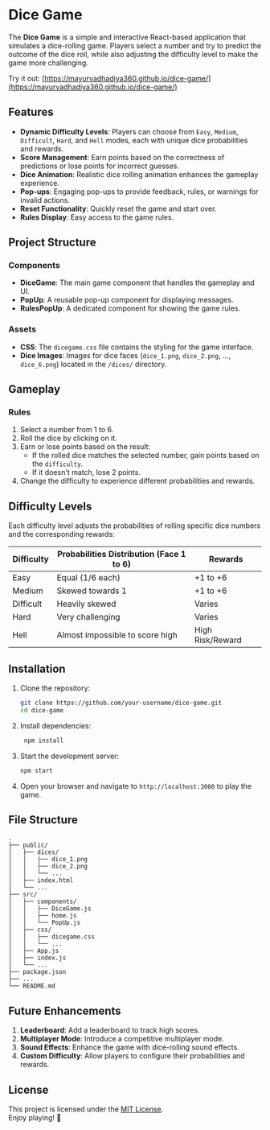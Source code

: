 # Dice Game
The **Dice Game** is a simple and interactive React-based application that simulates a dice-rolling game. Players select a number and try to predict the outcome of the dice roll, while also adjusting the difficulty level to make the game more challenging.

Try it out: [https://mayurvadhadiya360.github.io/dice-game/](https://mayurvadhadiya360.github.io/dice-game/)

## Features
- **Dynamic Difficulty Levels**: Players can choose from `Easy`, `Medium`, `Difficult`, `Hard`, and `Hell` modes, each with unique dice probabilities and rewards.
- **Score Management**: Earn points based on the correctness of predictions or lose points for incorrect guesses.
- **Dice Animation**: Realistic dice rolling animation enhances the gameplay experience.
- **Pop-ups**: Engaging pop-ups to provide feedback, rules, or warnings for invalid actions.
- **Reset Functionality**: Quickly reset the game and start over.
- **Rules Display**: Easy access to the game rules.

## Project Structure
### Components
- **DiceGame**: The main game component that handles the gameplay and UI.
- **PopUp**: A reusable pop-up component for displaying messages.
- **RulesPopUp**: A dedicated component for showing the game rules.

### Assets
- **CSS**: The `dicegame.css` file contains the styling for the game interface.
- **Dice Images**: Images for dice faces (`dice_1.png`, `dice_2.png`, ..., `dice_6.png`) located in the `/dices/` directory.

## Gameplay
### Rules
1. Select a number from 1 to 6.
2. Roll the dice by clicking on it.
3. Earn or lose points based on the result:
   - If the rolled dice matches the selected number, gain points based on the `difficulty`.
   - If it doesn't match, lose 2 points.
4. Change the difficulty to experience different probabilities and rewards.

## Difficulty Levels
Each difficulty level adjusts the probabilities of rolling specific dice numbers and the corresponding rewards:

| Difficulty  | Probabilities Distribution (Face 1 to 6) | Rewards  |
|-------------|------------------------------------------|----------|
| Easy        | Equal (1/6 each)                        | +1 to +6 |
| Medium      | Skewed towards 1                        | +1 to +6 |
| Difficult   | Heavily skewed                          | Varies   |
| Hard        | Very challenging                        | Varies   |
| Hell        | Almost impossible to score high         | High Risk/Reward |

## Installation

1. Clone the repository:
   ```bash
   git clone https://github.com/your-username/dice-game.git
   cd dice-game
2. Install dependencies:
   ```bash
    npm install
3. Start the development server:
    ```bash
    npm start
4. Open your browser and navigate to `http://localhost:3000` to play the game.

## File Structure
    .
    ├── public/
    │   ├── dices/
    │   │   ├── dice_1.png
    │   │   ├── dice_2.png
    │   │   └── ...
    │   ├── index.html
    │   └── ...
    ├── src/
    │   ├── components/
    │   │   ├── DiceGame.js
    │   │   ├── home.js
    │   │   └── PopUp.js
    │   ├── css/
    │   │   ├── dicegame.css
    │   │   └── ...
    │   ├── App.js
    │   ├── index.js
    │   └── ...
    ├── package.json
    ├── ...
    └── README.md

## Future Enhancements
1. **Leaderboard**: Add a leaderboard to track high scores.
2. **Multiplayer Mode**: Introduce a competitive multiplayer mode.
3. **Sound Effects**: Enhance the game with dice-rolling sound effects.
4. **Custom Difficulty**: Allow players to configure their probabilities and rewards.

## License
This project is licensed under the [MIT License](https://github.com/MayurVadhadiya360/dice-game/blob/main/LICENSE).  
Enjoy playing! 🎲